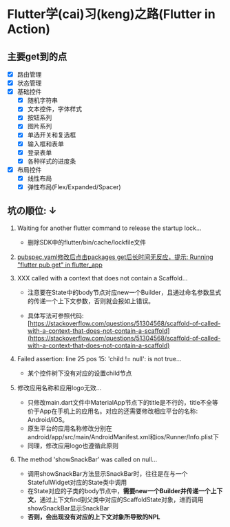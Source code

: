 # Flutter学(cai)习(keng)之路(Flutter in Action)

## 主要get到的点

- [x] 路由管理
- [x] 状态管理
- [x] 基础控件
  - [x] 随机字符串
  - [x] 文本控件，字体样式
  - [x] 按钮系列
  - [x] 图片系列
  - [x] 单选开关和复选框
  - [x] 输入框和表单
  - [x] 登录表单
  - [x] 各种样式的进度条
- [x] 布局控件
  - [x] 线性布局
  - [x] 弹性布局(Flex/Expanded/Spacer)

## 坑の顺位: ↓

1. Waiting for another flutter command to release the startup lock...

   - 删除SDK中的flutter/bin/cache/lockfile文件

2. [pubspec.yaml修改后点击packages get后长时间无反应，提示: Running "flutter pub get" in flutter_app](https://blog.csdn.net/unique_Even/article/details/104995111)

3. XXX called with a context that does not contain a Scaffold...

   - 注意要在State中的body节点对应new一个Builder，且通过命名参数显式的传递一个上下文参数，否则就会报如上错误。

   - 具体写法可参照代码: [https://stackoverflow.com/questions/51304568/scaffold-of-called-with-a-context-that-does-not-contain-a-scaffold](https://stackoverflow.com/questions/51304568/scaffold-of-called-with-a-context-that-does-not-contain-a-scaffold)

4. Failed assertion: line 25 pos 15: 'child != null': is not true...

   - 某个控件树下没有对应的设置child节点

5. 修改应用名称和应用logo无效...

   - 只修改main.dart文件中MaterialApp节点下的title是不行的，title不全等价于App在手机上的应用名。对应的还需要修改相应平台的名称: Android/iOS。
   - 原生平台的应用名称修改分别在android/app/src/main/AndroidManifest.xml和ios/Runner/Info.plist下
   - 同理，修改应用logo也遵循此原则

6. The method 'showSnackBar' was called on null...

   - 调用showSnackBar方法显示SnackBar时，往往是在与一个StatefulWidget对应的State类中调用
   - 在State对应的子类的body节点中，**需要new一个Builder并传递一个上下文**，通过上下文find到父类中对应的ScaffoldState对象，进而调用showSnackBar显示SnackBar
   - **否则，会出现没有对应的上下文对象所导致的NPL**

